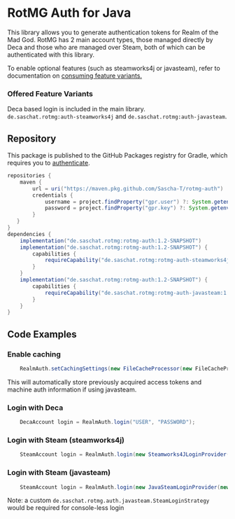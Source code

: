 # RotMG Auth for Java

This library allows you to generate authentication tokens for Realm of the Mad God.
RotMG has 2 main account types, those managed directly by Deca and those who are managed over Steam, both of which can be authenticated with this library.

To enable optional features (such as steamworks4j or javasteam), refer to documentation on [consuming feature variants.](https://docs.gradle.org/current/userguide/feature_variants.html#sec::consuming_feature_variants)

### Offered Feature Variants
Deca based login is included in the main library. \
`de.saschat.rotmg:auth-steamworks4j` and `de.saschat.rotmg:auth-javasteam`.


## Repository
This package is published to the GitHub Packages registry for Gradle, which requires you to [authenticate](https://docs.github.com/en/packages/working-with-a-github-packages-registry/working-with-the-gradle-registry#using-a-published-package).

```groovy
repositories {
    maven {
        url = uri("https://maven.pkg.github.com/Sascha-T/rotmg-auth")
        credentials {
            username = project.findProperty("gpr.user") ?: System.getenv("USERNAME")
            password = project.findProperty("gpr.key") ?: System.getenv("TOKEN")
        }
   }
}
dependencies {
    implementation("de.saschat.rotmg:rotmg-auth:1.2-SNAPSHOT")
    implementation("de.saschat.rotmg:rotmg-auth:1.2-SNAPSHOT") {
        capabilities {
            requireCapability("de.saschat.rotmg:rotmg-auth-steamworks4j:1.2-SNAPSHOT")
        }
    }
    implementation("de.saschat.rotmg:rotmg-auth:1.2-SNAPSHOT") {
        capabilities {
            requireCapability("de.saschat.rotmg:rotmg-auth-javasteam:1.2-SNAPSHOT")
        }
    }
}
```

## Code Examples

### Enable caching
```java
    RealmAuth.setCachingSettings(new FileCacheProcessor(new FileCacheProcessor.CachingSettings(new File("cacheFolder"))));
```
This will automatically store previously acquired access tokens and machine auth information if using javasteam.
 
### Login with Deca 
```java
    DecaAccount login = RealmAuth.login("USER", "PASSWORD");
```

### Login with Steam (steamworks4j)
```java
    SteamAccount login = RealmAuth.login(new Steamworks4JLoginProvider());
```

### Login with Steam (javasteam)
```java
    SteamAccount login = RealmAuth.login(new JavaSteamLoginProvider(new PasswordLoginStrategy("my@accou.nt", "passw0rd"), 10 /* timeout for user steamguard authentication */ ));
```
Note: a custom `de.saschat.rotmg.auth.javasteam.SteamLoginStrategy` would be required for console-less login
